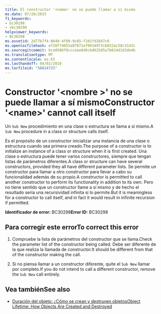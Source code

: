```yaml
---
title: El constructor '<name>' no se puede llamar a sí mismo
ms.date: 07/20/2015
f1_keywords:
- bc30298
- vbc30298
helpviewer_keywords:
- BC30298
ms.assetid: 2d77b7f4-0640-4f89-9c65-f101fd2847c0
ms.openlocfilehash: ef20f74055a07071ef9634973c6852ac58c3143c
ms.sourcegitcommit: bce0586f0cccaae6d6cbd625d5a7b824d1d3de4b
ms.translationtype: MT
ms.contentlocale: es-ES
ms.lasthandoff: 04/02/2019
ms.locfileid: "58824725"
---
```

# <a name="constructor-name-cannot-call-itself"></a><span data-ttu-id="7e1ea-102">Constructor '\<nombre >' no se puede llamar a sí mismo</span><span class="sxs-lookup"><span data-stu-id="7e1ea-102">Constructor '\<name>' cannot call itself</span></span>
<span data-ttu-id="7e1ea-103">Un `Sub New` procedimiento en una clase o estructura se llama a sí mismo.</span><span class="sxs-lookup"><span data-stu-id="7e1ea-103">A `Sub New` procedure in a class or structure calls itself.</span></span>  
  
 <span data-ttu-id="7e1ea-104">Es el propósito de un constructor inicializar una instancia de una clase o estructura cuando sea primera creado.</span><span class="sxs-lookup"><span data-stu-id="7e1ea-104">The purpose of a constructor is to initialize an instance of a class or structure when it is first created.</span></span> <span data-ttu-id="7e1ea-105">Una clase o estructura puede tener varios constructores, siempre que tengan listas de parámetros diferentes.</span><span class="sxs-lookup"><span data-stu-id="7e1ea-105">A class or structure can have several constructors, provided they all have different parameter lists.</span></span> <span data-ttu-id="7e1ea-106">Se permite un constructor para llamar a otro constructor para llevar a cabo su funcionalidad además de su propio.</span><span class="sxs-lookup"><span data-stu-id="7e1ea-106">A constructor is permitted to call another constructor to perform its functionality in addition to its own.</span></span> <span data-ttu-id="7e1ea-107">Pero no tiene sentido que un constructor llame a sí mismo y de hecho el resultado sería una recursividad infinita si lo permite.</span><span class="sxs-lookup"><span data-stu-id="7e1ea-107">But it is meaningless for a constructor to call itself, and in fact it would result in infinite recursion if permitted.</span></span>  
  
 <span data-ttu-id="7e1ea-108">**Identificador de error:** BC30298</span><span class="sxs-lookup"><span data-stu-id="7e1ea-108">**Error ID:** BC30298</span></span>  
  
## <a name="to-correct-this-error"></a><span data-ttu-id="7e1ea-109">Para corregir este error</span><span class="sxs-lookup"><span data-stu-id="7e1ea-109">To correct this error</span></span>  
  
1.  <span data-ttu-id="7e1ea-110">Compruebe la lista de parámetros del constructor que se llama.</span><span class="sxs-lookup"><span data-stu-id="7e1ea-110">Check the parameter list of the constructor being called.</span></span> <span data-ttu-id="7e1ea-111">Debe ser diferente de la que realiza la llamada de constructor.</span><span class="sxs-lookup"><span data-stu-id="7e1ea-111">It should be different from that of the constructor making the call.</span></span>  
  
2.  <span data-ttu-id="7e1ea-112">Si no piensa llamar a un constructor diferente, quite el `Sub New` llamar por completo.</span><span class="sxs-lookup"><span data-stu-id="7e1ea-112">If you do not intend to call a different constructor, remove the `Sub New` call entirely.</span></span>  
  
## <a name="see-also"></a><span data-ttu-id="7e1ea-113">Vea también</span><span class="sxs-lookup"><span data-stu-id="7e1ea-113">See also</span></span>

- [<span data-ttu-id="7e1ea-114">Duración del objeto: ¿Cómo se crean y destruyen objetos</span><span class="sxs-lookup"><span data-stu-id="7e1ea-114">Object Lifetime: How Objects Are Created and Destroyed</span></span>](../../../visual-basic/programming-guide/language-features/objects-and-classes/object-lifetime-how-objects-are-created-and-destroyed.md)
